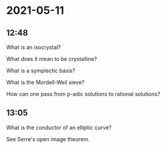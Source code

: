 # 2021-05-11


## 12:48

What is an isocrystal?

What does it mean to be crystalline?

What is a symplectic basis?

What is the Mordell-Weil sieve?

How can one pass from p-adic solutions to rational solutions?

## 13:05

What is the conductor of an elliptic curve?

See Serre's open image theorem.
